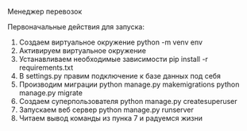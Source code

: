 Менеджер перевозок

Первоначальные действия для запуска:
1) Создаем виртуальное окружение python -m venv env
2) Активируем виртуальное окружение
3) Устанавливаем необходимые зависимости pip install -r requirements.txt
4) В settings.py правим подключение к базе данных под себя
5) Производим миграции 
    python manage.py makemigrations
    python manage.py migrate
6) Создаем суперпользователя python manage.py createsuperuser
7) Запускаем веб сервер python manage.py runserver
9) Читаем вывод команды из пунка 7 и радуемся жизни